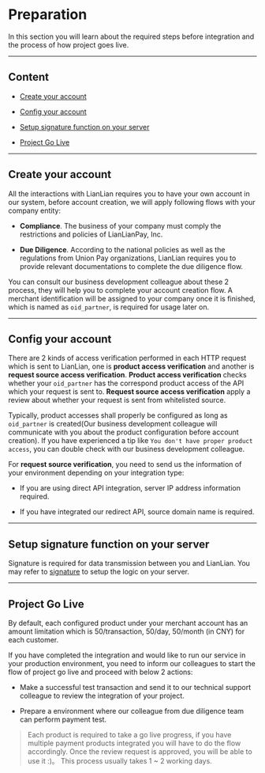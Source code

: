 # Preparation

In this section you will learn about the required steps before integration and the process of how project goes live. 

***

## Content

* [Create your account](#create-your-account)

* [Config your account](#config-your-account)

* [Setup signature function on your server](#setup-signature-function-on-your-server)

* [Project Go Live](#project-go-live)

***

## Create your account

All the interactions with LianLian requires you to have your own account in our system, before account creation, we will apply following flows with your company entity:

* **Compliance**. The business of your company must comply the restrictions and policies of LianLianPay, Inc. 

* **Due Diligence**. According to the national policies as well as the regulations from Union Pay organizations, LianLian requires you to provide relevant documentations to complete the due diligence flow. 

You can consult our business development colleague about these 2 process, they will help you to complete your account creation flow. A merchant identification will be assigned to your company once it is finished, which is named as ```oid_partner```, is required for usage later on.

***

## Config your account

There are 2 kinds of access verification performed in each HTTP request which is sent to LianLian, one is **product access verification** and another is **request source access verification**. **Product access verification** checks whether your ```oid_partner``` has the correspond product access of the API which your request is sent to. **Request source access verification** apply a review about whether your request is sent from whitelisted source. 

Typically, product accesses shall properly be configured as long as ```oid_partner``` is created(Our business development colleague will communicate with you about the product configuration before account creation). If you have experienced  a tip like ```You don't have proper product access```, you can double check with our business development colleague. 

For **request source verification**, you need to send us the information of your environment depending on your integration type:

* If you are using direct API integration, server IP address information required.

* If you have integrated our redirect API, source domain name is required.

***

## Setup signature function on your server

Signature is required for data transmission between you and LianLian. You may refer to [signature](signature.md) to setup the logic on your server.

***

## Project Go Live

By default, each configured product under your merchant account has an amount limitation which is 50/transaction, 50/day, 50/month (in CNY) for each customer.

If you have completed the integration and would like to run our service in your production environment, you need to inform our colleagues to start the flow of project go live and proceed with below 2 actions:

* Make a successful test transaction and send it to our technical support colleague to review the integration of your project.

* Prepare a environment where our colleague from due diligence team can perform payment test.

> Each product is required to take a go live progress, if you have multiple payment products integrated you will have to do the flow accordingly. Once the review request is approved, you will be able to use it :)。 This process usually takes 1 ~ 2 working days.
